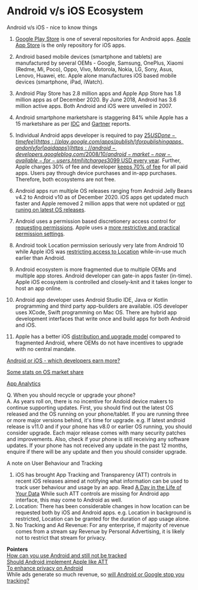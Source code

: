 # Android v/s iOS Ecosystem
Android v/s iOS - nice to know things  

1. [Google Play Store](https://play.google.com/store/apps/) is one of several repositories for Android apps. [Apple App Store](https://www.apple.com/app-store/) is the only repository for iOS apps.  

2. Android based mobile devices (smartphone and tablets) are manufactured by several OEMs - Google, Samsung, OnePlus, Xiaomi (Redme, Mi, Poco), Oppo, Vivo, Motorola, Nokia, LG, Sony, Asus, Lenovo, Huawei, etc. Apple alone manufactures iOS based mobile devices (smartphone, iPad, iWatch).  

3. Android Play Store has 2.8 million apps and Apple App Store has 1.8 million apps as of December 2020. By June 2018, Android has 3.6 million active apps. Both Android and iOS were unveiled in 2007.  

4. Android smartphone marketshare is staggering 84% while Apple has a 15 marketshare as per [IDC](https://www.idc.com/promo/smartphone-market-share/os) and [Gartner](https://www.gartner.com/en/newsroom/press-releases/2020-08-25-gartner-says-global-smartphone-sales-declined-20--in-) reports.  

5. Individual Android apps developer is required to pay [$25 USD one-time fee](https://play.google.com/apps/publish/) for publishing apps, and only for [paid apps](https://android-developers.googleblog.com/2008/10/android-market-now-available-for-users.html) it charges 30% of fee. Individual iOS apps developer is required to pay [$99 USD every year](https://developer.apple.com/support/membership-fee-waiver/). Further, Apple charges 30% of fee and developer [keeps 70% of fee](https://developer.apple.com/programs/whats-included/) for all paid apps. Users pay through device purchases and in-app purchases. Therefore, both ecosystems are not free.  

6. Android apps run multiple OS releases ranging from Android Jelly Beans v4.2 to Android v10 as of December 2020. iOS apps get updated much faster and Apple removed 2 million apps that were not updated or [not runing on latest OS releases](https://www.apple.com/app-store/).  

7. Android uses a permission based discretionery access control for [requesting permissions](https://developer.android.com/training/permissions/requesting). Apple uses a [more restrictive and practical](https://www.howtogeek.com/177711/ios-has-app-permissions-too-and-theyre-arguably-better-than-androids/) [permission settings](https://developer.apple.com/design/human-interface-guidelines/ios/app-architecture/requesting-permission/).  

8. Android took Location permission seriously very late from Android 10 while Apple iOS was [restricting access to Location](https://support.apple.com/en-us/HT203033) while-in-use much earlier than Android.  

9. Android ecosystem is more fragmented due to multiple OEMs and multiple app stores. Android developer can gate-in apps faster (in-time). Apple iOS ecosystem is controlled and closely-knit and it takes longer to host an app online.   

10. Android app developer uses Android Studio IDE, Java or Kotlin programming and third party app-builders are available. iOS developer uses XCode, Swift programming on Mac OS. There are hybrid app development interfaces that write once and build apps for both Android and iOS.   

11. Apple has a better iOS [distribution and upgrade model](https://blog.f-secure.com/another-reason-99-percent-of-mobile-malware-targets-androids/) compared to fragmented Android, where OEMs do not have incentives to upgrade with no central mandate.   

[Android or iOS - which developers earn more?](https://insights.dice.com/2020/02/06/android-vs-ios-earns-developers-more/)  

[Some stats on OS market share](https://leftronic.com/android-vs-ios-market-share/)  

[App Analytics](https://www.businessofapps.com/marketplace/app-analytics/)  

Q. When you should recycle or upgrade your phone?  
A. As years roll on, there is no incentive for Andoid device makers to continue supporting updates. First, you should find out the latest OS released and the OS running on your phone/tablet. If you are running three or more major versions behind, it's time for upgrade. e.g. If latest android release is v11.0 and if your phone has v8.0 or earlier OS running, you should consider upgrade. Each major release comes with many security patches and improvements. Also, check if your phone is still receiving any software updates. If your phone has not received any update in the past 12 months, enquire if there will be any update and then you should consider upgrade.   

A note on User Behaviour and Tracking  
1. iOS has brought App Tracking and Transparency (ATT) controls in recent iOS releases aimed at notifying what information can be used to track user behaviour and usage by an app. Read [A Day in the Life of Your Data](https://www.apple.com/privacy/docs/A_Day_in_the_Life_of_Your_Data.pdf) While such ATT controls are missing for Android app interface, this may come to Android as well.  
2. Location: There has been considerable changes in how location can be requested both by iOS and Android apps. e.g. Location in background is restricted, Location can be granted for the duration of app usage alone.   
3. No Tracking and Ad Revenue: For any enterprise, if majority of revenue comes from a stream say Revenue by Personal Advertising, it is likely not to restrict that stream for privacy.   


**Pointers**   
[How can you use Android and still not be tracked](https://www.androidauthority.com/how-can-you-use-android-but-not-be-tracked-by-google-827287/)   
[Should Android implement Apple like ATT](https://www.androidauthority.com/android-app-tracking-transparency-poll-1221296/)   
[To enhance privacy on Android](https://www.androidpolice.com/enhance-privacy-on-android/)   
While ads generate so much revenue, so [will Android or Google stop you tracking?](https://www.techradar.com/news/android-will-no-longer-make-a-mockery-of-user-privacy)   
